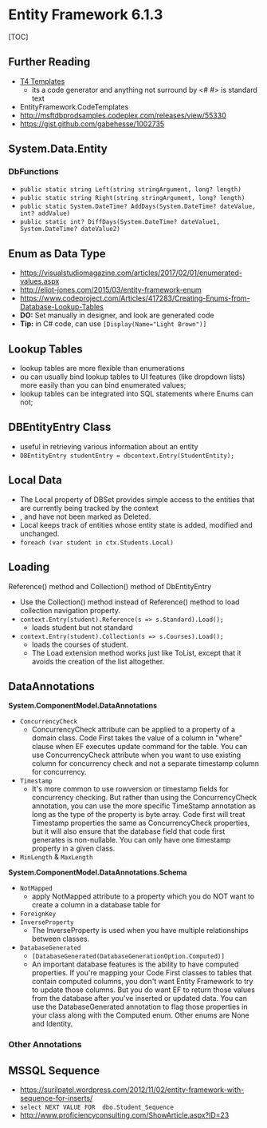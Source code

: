 # Entity Framework 6.1.3

[TOC]

## Further Reading
- [T4 Templates](https://www.exceptionnotfound.net/using-t4-templates-to-generate-enums-from-database-lookup-tables/)
	- its a code generator and anything not surround by <# #> is standard text
- EntityFramework.CodeTemplates
- http://msftdbprodsamples.codeplex.com/releases/view/55330
- https://gist.github.com/gabehesse/1002735

## System.Data.Entity
### DbFunctions
- `public static string Left(string stringArgument, long? length)`
- `public static string Right(string stringArgument, long? length)`
- `public static System.DateTime? AddDays(System.DateTime? dateValue, int? addValue)`
- `public static int? DiffDays(System.DateTime? dateValue1, System.DateTime? dateValue2)`


## Enum as Data Type
- https://visualstudiomagazine.com/articles/2017/02/01/enumerated-values.aspx
- http://eliot-jones.com/2015/03/entity-framework-enum
- https://www.codeproject.com/Articles/417283/Creating-Enums-from-Database-Lookup-Tables
- **DO:** Set manually in designer, and look are generated code
- **Tip:** in C# code, can use `[Display(Name="Light Brown")]`


## Lookup Tables
- lookup tables are more flexible than enumerations
- ou can usually bind lookup tables to UI features (like dropdown lists) more easily than you can bind enumerated values;
- lookup tables can be integrated into SQL statements where Enums can not;


## DBEntityEntry Class
- useful in retrieving various information about an entity
- `DBEntityEntry studentEntry = dbcontext.Entry(StudentEntity);`

## Local Data
- The Local property of DBSet provides simple access to the entities that are currently being tracked by the context
- , and have not been marked as Deleted.
- Local keeps track of entities whose entity state is added, modified and unchanged.
- `foreach (var student in ctx.Students.Local)`

## Loading
Reference() method and Collection() method of DbEntityEntry
- Use the Collection() method instead of Reference() method to load collection navigation property.
- `context.Entry(student).Reference(s => s.Standard).Load();`
	- loads student but not standard
- `context.Entry(student).Collection(s => s.Courses).Load();`
	- loads the courses of student.
	- The Load extension method works just like ToList, except that it avoids the creation of the list altogether.


## DataAnnotations
**System.ComponentModel.DataAnnotations**
- `ConcurrencyCheck`
	- ConcurrencyCheck attribute can be applied to a property of a domain class. Code First takes the value of a column in "where" clause when EF executes update command for the table. You can use ConcurrencyCheck attribute when you want to use existing column for concurrency check and not a separate timestamp column for concurrency.
- `Timestamp`
	- It's more common to use rowversion or timestamp fields for concurrency checking. But rather than using the ConcurrencyCheck annotation, you can use the more specific TimeStamp annotation as long as the type of the property is byte array. Code first will treat Timestamp properties the same as ConcurrencyCheck properties, but it will also ensure that the database field that code first generates is non-nullable. You can only have one timestamp property in a given class.
- `MinLength` & `MaxLength`

**System.ComponentModel.DataAnnotations.Schema**
- `NotMapped`
	- apply NotMapped attribute to a property which you do NOT want to create a column in a database table for
- `ForeignKey`
- `InverseProperty`
	- The InverseProperty is used when you have multiple relationships between classes.
- `DatabaseGenerated`
	- `[DatabaseGenerated(DatabaseGenerationOption.Computed)]`
	- An important database features is the ability to have computed properties. If you're mapping your Code First classes to tables that contain computed columns, you don't want Entity Framework to try to update those columns. But you do want EF to return those values from the database after you've inserted or updated data. You can use the DatabaseGenerated annotation to flag those properties in your class along with the Computed enum. Other enums are None and Identity.

### Other Annotations


## MSSQL Sequence
- https://surilpatel.wordpress.com/2012/11/02/entity-framework-with-sequence-for-inserts/
- `select NEXT VALUE FOR  dbo.Student_Sequence`
- http://www.proficiencyconsulting.com/ShowArticle.aspx?ID=23
